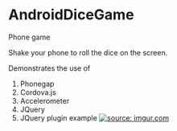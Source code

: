 # AndroidDiceGame
Phone game

Shake your phone to roll the dice on the screen. 

Demonstrates the use of
1. Phonegap
2. Cordova.js
3. Accelerometer
4. JQuery
5. JQuery plugin example
<a href="http://imgur.com/cy7OHNY"><img src="http://i.imgur.com/cy7OHNY.png" title="source: imgur.com" /></a>
